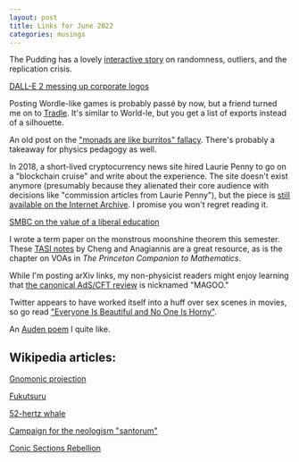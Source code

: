 ```yaml
---
layout: post
title: Links for June 2022
categories: musings
---
```


The Pudding has a lovely [interactive story](https://pudding.cool/2022/04/random/) on
randomness, outliers, and the replication crisis.

[DALL-E 2 messing up corporate logos](https://twitter.com/JanelleCShane/status/1531624303770279937)

Posting Wordle-like games is probably passé by now, but a friend turned me on to
[Tradle](https://oec.world/en/tradle/). It's similar to World-le, but you get a list of exports
instead of a silhouette.

An old post on the ["monads are like burritos"
fallacy](https://byorgey.wordpress.com/2009/01/12/abstraction-intuition-and-the-monad-tutorial-fallacy/).
There's probably a takeaway for physics pedagogy as well.

In 2018, a short-lived cryptocurrency news site hired Laurie Penny to go on a "blockchain cruise"
and write about the experience. The site doesn't exist anymore (presumably because they alienated
their core audience with decisions like "commission articles from Laurie Penny"), but the piece is
[still available on the Internet
Archive](https://web.archive.org/web/20210623193206/https://breakermag.breaker.io/trapped-at-sea-with-cryptos-nouveau-riche/).
I promise you won't regret reading it.

[SMBC on the value of a liberal education](https://www.smbc-comics.com/comic/liberal-education)

I wrote a term paper on the monstrous moonshine theorem this semester. These [TASI
notes](https://arxiv.org/abs/1807.00723) by Cheng and Anagiannis are a great resource, as is the
chapter on VOAs in *The Princeton Companion to Mathematics*.

While I'm posting arXiv links, my non-physicist readers might enjoy learning that [the
canonical AdS/CFT review](https://arxiv.org/abs/hep-th/9905111) is nicknamed "MAGOO."

Twitter appears to have worked itself into a huff over sex scenes in movies, so go read ["Everyone
Is Beautiful and No One Is Horny"](https://bloodknife.com/everyone-beautiful-no-one-horny/).

An [Auden poem](https://poets.org/poem/more-loving-one) I quite like.

## Wikipedia articles:

[Gnomonic projection](https://en.wikipedia.org/wiki/Gnomonic_projection)

[Fukutsuru](https://en.wikipedia.org/wiki/Fukutsuru)

[52-hertz whale](https://en.wikipedia.org/wiki/52-hertz_whale)

[Campaign for the neologism
"santorum"](https://en.wikipedia.org/wiki/Campaign_for_the_neologism_%22santorum%22)

[Conic Sections Rebellion](https://en.wikipedia.org/wiki/Conic_Sections_Rebellion)
